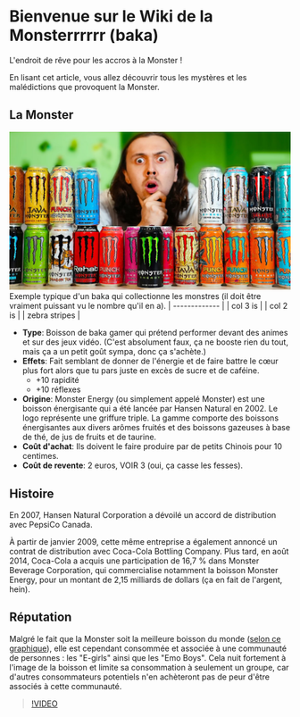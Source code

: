 # Bienvenue sur le Wiki de la Monsterrrrrr (baka)
L'endroit de rêve pour les accros à la Monster !

En lisant cet article, vous allez découvrir tous les mystères et les malédictions que provoquent la Monster.

## La Monster  
![Image](https://github.com/FOUCHER-Mathias-23022625/MarkdownProject/blob/main/maxresdefault%20(1).jpg)
Exemple typique d'un baka qui collectionne les monstres (il doit être vraiment puissant vu le nombre qu'il en a).
| ------------- |
| col 3 is      |
| col 2 is      |
| zebra stripes |
- **Type**: Boisson de baka gamer qui prétend performer devant des animes et sur des jeux vidéo. (C'est absolument faux, ça ne booste rien du tout, mais ça a un petit goût sympa, donc ça s'achète.)
- **Effets**: Fait semblant de donner de l'énergie et de faire battre le cœur plus fort alors que tu pars juste en excès de sucre et de caféine.
  - +10 rapidité
  - +10 réflexes
- **Origine**: Monster Energy (ou simplement appelé Monster) est une boisson énergisante qui a été lancée par Hansen Natural en 2002. Le logo représente une griffure triple. La gamme comporte des boissons énergisantes aux divers arômes fruités et des boissons gazeuses à base de thé, de jus de fruits et de taurine.
- **Coût d'achat**: Ils doivent le faire produire par de petits Chinois pour 10 centimes.
- **Coût de revente**: 2 euros, VOIR 3 (oui, ça casse les fesses).

## Histoire
En 2007, Hansen Natural Corporation a dévoilé un accord de distribution avec PepsiCo Canada.

À partir de janvier 2009, cette même entreprise a également annoncé un contrat de distribution avec Coca-Cola Bottling Company. Plus tard, en août 2014, Coca-Cola a acquis une participation de 16,7 % dans Monster Beverage Corporation, qui commercialise notamment la boisson Monster Energy, pour un montant de 2,15 milliards de dollars (ça en fait de l'argent, hein).

## Réputation
Malgré le fait que la Monster soit la meilleure boisson du monde ([selon ce graphique](https://ibb.co/QPm2Xth)), elle est cependant consommée et associée à une communauté de personnes : les "E-girls" ainsi que les "Emo Boys". Cela nuit fortement à l'image de la boisson et limite sa consommation à seulement un groupe, car d'autres consommateurs potentiels n'en achèteront pas de peur d'être associés à cette communauté.

>[!VIDEO]([https://video.tv.adobe.com/v/29770/?quality=12](https://www.youtube.com/watch?v=tws2UdWVnFY)https://www.youtube.com/watch?v=tws2UdWVnFY)
